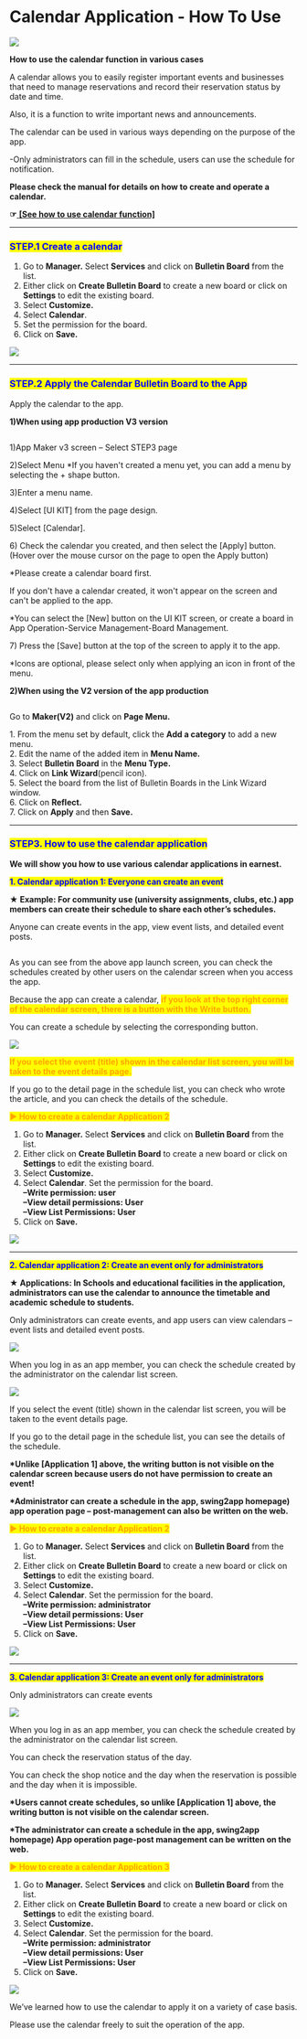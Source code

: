 # Calendar Application - How To Use

![](https://support.swing2app.com/wp-content/uploads/2019/02/calendar-.png)

**How to use the calendar function in various cases**

A calendar allows you to easily register important events and businesses that need to manage reservations and record their reservation status by date and time.

Also, it is a function to write important news and announcements.

The calendar can be used in various ways depending on the purpose of the app.

\-Only administrators can fill in the schedule, users can use the schedule for notification.

**Please check the manual for details on how to create and operate a calendar.**

**☞**[ **\[See how to use calendar function\]**](calendar.md)

***

### <mark style="color:blue;">**STEP.1 Create a calendar**</mark>

1. Go to **Manager.** Select **Services** and click on **Bulletin Board** from the list.
2. Either click on **Create Bulletin Board** to create a new board or click on **Settings** to edit the existing board.
3. Select **Customize.**
4. Select **Calendar**.
5. Set the permission for the board.
6. Click on **Save.**

![](https://support.swing2app.com/wp-content/uploads/2018/09/b72-e1587044315452.png)

***



### <mark style="color:blue;">**STEP.2 Apply the Calendar Bulletin Board to the App**</mark>

Apply the calendar to the app.

**1)When using app production V3 version**

<figure><img src="../../../.gitbook/assets/image (6).png" alt=""><figcaption></figcaption></figure>

1\)App Maker v3 screen – Select STEP3 page

2\)Select Menu \*If you haven't created a menu yet, you can add a menu by selecting the + shape button.

3\)Enter a menu name.

4\)Select \[UI KIT] from the page design.

5\)Select \[Calendar].

6\) Check the calendar you created, and then select the \[Apply] button. (Hover over the mouse cursor on the page to open the Apply button)

\*Please create a calendar board first.

If you don't have a calendar created, it won't appear on the screen and can't be applied to the app.

\*You can select the \[New] button on the UI KIT screen, or create a board in App Operation-Service Management-Board Management.

7\) Press the \[Save] button at the top of the screen to apply it to the app.

\*Icons are optional, please select only when applying an icon in front of the menu.



**2)When using the V2 version of the app production**

<figure><img src="../../../.gitbook/assets/image (3).png" alt=""><figcaption></figcaption></figure>

Go to **Maker(V2)** and click on **Page Menu.**

1\. From the menu set by default, click the **Add a category** to add a new menu.\
2\. Edit the name of the added item in **Menu Name.**\
3\. Select **Bulletin Board** in the **Menu Type.**\
4\. Click on **Link Wizard**(pencil icon).\
5\. Select the board from the list of Bulletin Boards in the Link Wizard window.\
6\. Click on **Reflect.**\
7\. Click on **Apply** and then **Save.**



***

### <mark style="color:blue;">**STEP3. How to use the calendar application**</mark>

**We will show you how to use various calendar applications in earnest.**



<mark style="color:blue;">**1. Calendar application 1: Everyone can create an event**</mark>

**★ Example: For community use (university assignments, clubs, etc.) app members can create their schedule to share each other’s schedules.**

Anyone can create events in the app, view event lists, and detailed event posts.

<figure><img src="../../../.gitbook/assets/Rectgnangle 1.png" alt=""><figcaption></figcaption></figure>

As you can see from the above app launch screen, you can check the schedules created by other users on the calendar screen when you access the app.



Because the app can create a calendar, <mark style="color:orange;">**if you look at the top right corner of the calendar screen, there is a button with the Write button.**</mark>

You can create a schedule by selecting the corresponding button.

![](https://support.swing2app.com/wp-content/uploads/2019/02/cal3-1.png)

<mark style="color:orange;">**If you select the event (title) shown in the calendar list screen, you will be taken to the event details page.**</mark>

If you go to the detail page in the schedule list, you can check who wrote the article, and you can check the details of the schedule.



<mark style="color:orange;">**▶ How to create a calendar Application 2**</mark>

1. Go to **Manager.** Select **Services** and click on **Bulletin Board** from the list.
2. Either click on **Create Bulletin Board** to create a new board or click on **Settings** to edit the existing board.
3. Select **Customize.**
4. Select **Calendar**. Set the permission for the board.\
   **–Write permission: user**\
   **–View detail permissions: User**\
   **–View List Permissions: User**
5. Click on **Save.**

![](https://support.swing2app.com/wp-content/uploads/2019/02/b73-e1587044375657-1.png)

***

<mark style="color:blue;">**2. Calendar application 2: Create an event only for administrators**</mark>

**★ Applications: In Schools and educational facilities in the application, administrators can use the calendar to announce the timetable and academic schedule to students.**

Only administrators can create events, and app users can view calendars – event lists and detailed event posts.

![](https://support.swing2app.com/wp-content/uploads/2019/02/34@3x.png)

When you log in as an app member, you can check the schedule created by the administrator on the calendar list screen.

![](https://support.swing2app.com/wp-content/uploads/2019/02/cal3-1.png)

If you select the event (title) shown in the calendar list screen, you will be taken to the event details page.

If you go to the detail page in the schedule list, you can see the details of the schedule.

**\*Unlike \[Application 1] above, the writing button is not visible on the calendar screen because users do not have permission to create an event!**

**\*Administrator can create a schedule in the app, swing2app homepage) app operation page – post-management can also be written on the web.**



<mark style="color:orange;">**▶ How to create a calendar Application 2**</mark>

1. Go to **Manager.** Select **Services** and click on **Bulletin Board** from the list.
2. Either click on **Create Bulletin Board** to create a new board or click on **Settings** to edit the existing board.
3. Select **Customize.**
4. Select **Calendar**. Set the permission for the board.\
   **–Write permission: administrator**\
   **–View detail permissions: User**\
   **–View List Permissions: User**
5. Click on **Save.**

![](https://support.swing2app.com/wp-content/uploads/2019/02/b73-e1587044375657-1.png)

***

<mark style="color:blue;">**3. Calendar application 3: Create an event only for administrators**</mark>

Only administrators can create events

![](https://support.swing2app.com/wp-content/uploads/2019/02/cal5.png)

When you log in as an app member, you can check the schedule created by the administrator on the calendar list screen.

You can check the reservation status of the day.

You can check the shop notice and the day when the reservation is possible and the day when it is impossible.

**\*Users cannot create schedules, so unlike \[Application 1] above, the writing button is not visible on the calendar screen.**

**\*The administrator can create a schedule in the app, swing2app homepage) App operation page-post management can be written on the web.**



<mark style="color:orange;">**▶ How to create a calendar Application 3**</mark>

1. Go to **Manager.** Select **Services** and click on **Bulletin Board** from the list.
2. Either click on **Create Bulletin Board** to create a new board or click on **Settings** to edit the existing board.
3. Select **Customize.**
4. Select **Calendar**. Set the permission for the board.\
   **–Write permission: administrator**\
   **–View detail permissions: User**\
   **–View List Permissions: User**
5. Click on **Save.**

![](https://support.swing2app.com/wp-content/uploads/2019/02/b73-e1587044375657-1.png)

We’ve learned how to use the calendar to apply it on a variety of case basis.

Please use the calendar freely to suit the operation of the app.
